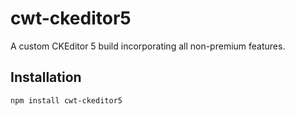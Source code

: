 # cwt-ckeditor5

A custom CKEditor 5 build incorporating all non-premium features.

## Installation

```bash
npm install cwt-ckeditor5

```
